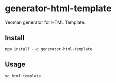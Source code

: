 # generator-html-template

Yeoman generator for HTML Template.

## Install

```
npm install --g generator-html-template
```

## Usage

```
yo html-template
```
